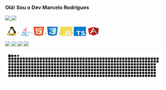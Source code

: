 ### Olá! Sou o Dev Marcelo Rodrigues
<!--  
Todos os meus repositórios são de estudos e especialização, com alguns projetos do AcademyPRO com base em estudos.
Alguns projetos com especialização profissional
--->

<div>
  <a href="https://github.com/MMaarcelo-Rodrigues">
  <img height="180em" src="https://github-readme-stats.vercel.app/api?username=MMarcelo-Rodrigues&show_icons=true&theme=dracula&include_all_commits=true&count_private=true"/>
  <img height="180em" src="https://github-readme-stats.vercel.app/api/top-langs/?username=MMarcelo-Rodrigues&layout=compact&langs_count=7&theme=dracula"/>
</div>
  
<!--
Essas a baixo são minhas principais Stacks que estudei em minha pouca jornada 
OBS: Todas estão comentadas 
-->
<!---->
 <div style="display: inline_block"><br>
   
<!--
Linux: Já algum tempo so usuario linux, já desenvolvi projetos com servidor baseado em Debian
       atualmente estudando para certificações LINUX essentials e LPIC-1.
-->
  <img align="center" alt="Rafa-Linux" height="30" width="40" src="https://raw.githubusercontent.com/devicons/devicon/master/icons/linux/linux-original.svg">
   
<!--
Java: Foi a linguagem que estudei na faculdade(FAVIP)
      atualmente estudando, com uma pouca experiencia no framework spring boot. 
-->
  <img align="center" alt="Rafa-Java" height="30" width="40" src="https://raw.githubusercontent.com/devicons/devicon/master/icons/java/java-original.svg">
   
<!--
HTML: Já tenho um bom conhecimento 
      atualmente estudando para ter mais conhecimento.
-->
  <img align="center" alt="Rafa-HTML" height="30" width="40" src="https://raw.githubusercontent.com/devicons/devicon/master/icons/html5/html5-original.svg">
   
<!--
CSS: Já tenho um bom conhecimento
     atualmente estudando para ter mais conhecimento, para poder desenvolver mais minhas habilidades Front-end.
-->
  <img align="center" alt="Rafa-CSS" height="30" width="40" src="https://raw.githubusercontent.com/devicons/devicon/master/icons/css3/css3-original.svg">
   
<!--
JavaScript: Estudando Muito.
-->
  <img align="center" alt="Rafa-Js" height="30" width="40" src="https://raw.githubusercontent.com/devicons/devicon/master/icons/javascript/javascript-plain.svg">
   
<!--
TypeScript: Estudando Muito.
-->
  <img align="center" alt="Rafa-Ts" height="30" width="40" src="https://raw.githubusercontent.com/devicons/devicon/master/icons/typescript/typescript-plain.svg">

<!-- 
Angular: Atualmente trabalhando para uma empresa como programador jr
--> 
  <img align="center" alt="Rafa-Angularjs" height="30" width="40" src="https://raw.githubusercontent.com/devicons/devicon/master/icons/angularjs/angularjs-original.svg">
   
</div>
  
  
<br>
<!-- Link para Contatos -->
<div>
  <a href = "manoelmarcelo.r@gmail.com"><img src="https://img.shields.io/badge/Gmail-D14836?style=for-the-badge&logo=gmail&logoColor=white" target="_blank"></a>
  <a href="https://www.linkedin.com/in/marcelorodrigues-desenvolvedor" target="_blank"><img src="https://img.shields.io/badge/-LinkedIn-%230077B5?style=for-the-badge&logo=linkedin&logoColor=white" target="_blank"></a> 
  <a href="https://api.whatsapp.com/send?phone=5581989044977" target="_blank"><img src="https://img.shields.io/badge/WhatsApp-25D366?style=for-the-badge&logo=whatsapp&logoColor=white" target="_blank"></a> 
  <a href="https://discord.gg/EBbP4JHu" target="_blank"><img src="https://img.shields.io/badge/Discord-7289DA?style=for-the-badge&logo=discord&logoColor=white" target="_blank"></a>  
  
  ![Snake animation](https://github.com/MMarcelo-Rodrigues/MMarcelo-Rodrigues/blob/output/github-contribution-grid-snake.svg)
  
</div>
  <!----><!----><!---->
  
